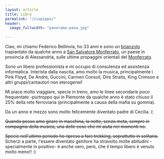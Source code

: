 ```yaml
---
layout: article
title: Libro
permalink: "/ziopippo/"
header: 
  image_fullwidth: "panorama-pana.jpg"
  
---
```


Ciao, mi chiamo Federico Bellinvia, ho 33 anni e sono un [brianzolo](https://it.wikipedia.org/wiki/Brianza) trapiantato da qualche anno a [San Salvatore Monferrato](https://it.wikipedia.org/wiki/San_Salvatore_Monferrato), un paese in provincia di Alessandria, sulle ultime propaggini orientali del [Monferrato](https://it.wikipedia.org/wiki/Monferrato).

Sono un libero professionista e mi occupo di consulenza ed assistenza informatica.
Interista dalla nascita, amo molto la musica, principalmente i Pink Floyd, De Andrè, Guccini, Carmen Consoli, Dire Straits, King Crimson e altri gruppi/cantautori non eterogenei!

Mi piace molto viaggiare, specie in treno, amo le linee secondarie poco frequentate -purtroppo qui in Piemonte da qualche anno è stato chiuso il 25% della rete ferroviaria (principalmente a causa della mafia su gomma).

Da un anno e mezzo sono molto felicemente diventato padre di Cecilia. (:

<s>Quando posso amo girare in macchina, la notte, senza meta, sempre in compagnia della musica, una delle cose che mi aiuta nei momenti no.</s>

<s>Specie nell'ultimo periodo ho ripreso a fare trekking, soprattutto in solitaria.</s> 
Scherzi a parte, l'essere diventato genitore ha stravolto molte abitudini -specialmente in positivo- è anche vero, però, che il tempo libero è venuto molto meno!! :)
